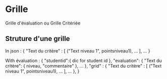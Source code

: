 

# Grille 

Grille d'évaluation ou Grille Critériée 

## Struture d'une grille 

In json :
{ "Text du critère" : [ ("Text niveau 1", pointsniveau1), ... ],
  ...
 }
 
 With évaluation :
 { "studentid":{ dic for student id },
   "evaluation":
    { "Text du critère": { niveau, "commentaire" },
       ...
   },
   "grid" :
   { "Text du critère" : [ ("Text niveau 1", pointsniveau1), ... ],
   ...
   },
}

